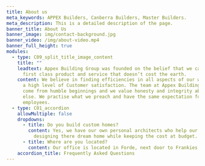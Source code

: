 ```yaml
---
title: About us
meta_keywords: APPEX Builders, Canberra Builders, Master Builders.
meta_description: This is a detailed description of the page.
banner_title: About Us
banner_image: img/contact-background.jpg
banner_video: /img/about-video.mp4
banner_full_height: true
modules:
  - type: C09_split_title_image_content
    title: ""
    leadtext: Appex Building Group was founded on the belief that we can provide a
      first class product and service that doesn’t cost the earth.
    content: We believe in finding efficiencies in all aspects of our work to ensure
      a high level of Customer satisfaction. The team at Appex Building have
      come from humble beginnings and we value honesty and integrity above all
      else. We practise what we preach and have the same expectation for our
      employees.
  - type: C01_accordion
    allowMultiple: false
    dropdowns:
      - title: Do you build custom homes?
        content: Yes, we have our own personal architects who help our clients with
          designing there dream home while keeping the cost at budget.
      - title: Where are you located?
        content: Our office is located in Forde, next door to Frankies.
    accordion_title: Frequently Asked Questions
---
```

